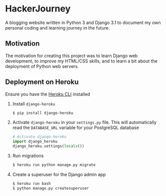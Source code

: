 # HackerJourney
A blogging website written in Python 3 and Django 3.1 to document my own personal coding and learning journey in the future.

## Motivation
The motivation for creating this project was to learn Django web development, to improve my HTML/CSS skills, and to learn a bit about the deployment of Python web servers.

## Deployment on Heroku
Ensure you have the [Heroku CLI](https://devcenter.heroku.com/articles/heroku-cli) installed

1. Install `django-heroku`
    ```bash
    $ pip install django-heroku
    ```

2. Activate `django-heroku` in your `settings.py` file. This will automatically read the `DATABASE_URL` variable for your PostgreSQL database
    ```python
    # Activate django-heroku
    import django_heroku
    django_heroku.settings(locals())
    ```

2. Run migrations
    ```bash
    $ heroku run python manage.py migrate
    ```

3. Create a superuser for the Django admin app
    ```bash
    $ heroku run bash
    $ python manage.py createsuperuser
    ```
